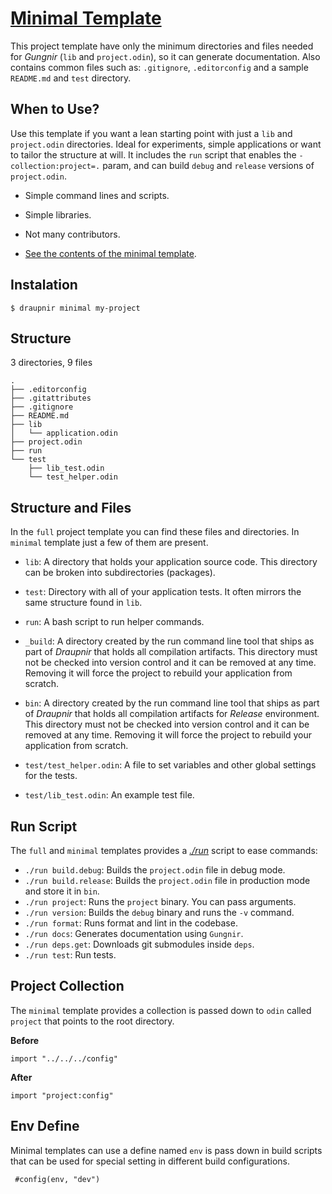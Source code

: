 # [Minimal Template](https://github.com/odin-arsenal/draupnir/tree/main/minimal-template)

This project template have only the minimum directories and files needed for _Gungnir_ (`lib` and `project.odin`), so it can generate documentation. Also contains common files such as: `.gitignore`, `.editorconfig` and a sample `README.md` and `test` directory.

## When to Use?

Use this template if you want a lean starting point with just a `lib` and `project.odin` directories.
Ideal for experiments, simple applications or want to tailor the structure at will. It includes the `run` script that enables the `-collection:project=.` param, and can build `debug` and `release` versions of `project.odin`.

- Simple command lines and scripts.
- Simple libraries.
- Not many contributors.

- [See the contents of the minimal template](https://github.com/odin-arsenal/draupnir/tree/main/minimal-template).

## Instalation

```shell
$ draupnir minimal my-project
```

## Structure

3 directories, 9 files

```text
.
├── .editorconfig
├── .gitattributes
├── .gitignore
├── README.md
├── lib
│   └── application.odin
├── project.odin
├── run
└── test
    ├── lib_test.odin
    └── test_helper.odin
```

## Structure and Files

In the `full` project template you can find these files and directories. In `minimal` template just a few of them are present.

- `lib`: A directory that holds your application source code. This directory can be broken into subdirectories (packages).

- `test`: Directory with all of your application tests. It often mirrors the same structure found in `lib`.

- `run`: A bash script to run helper commands.

- `_build`:  A directory created by the run command line tool that ships as part of _Draupnir_ that holds all compilation artifacts. This directory must not be checked into version control and it can be removed at any time. Removing it will force the project to rebuild your application from scratch.

- `bin`:  A directory created by the run command line tool that ships as part of _Draupnir_ that holds all compilation artifacts for *Release* environment. This directory must not be checked into version control and it can be removed at any time. Removing it will force the project to rebuild your application from scratch.

- `test/test_helper.odin`: A file to set variables and other global settings for the tests.
- `test/lib_test.odin`: An example test file.

## Run Script

The `full` and `minimal` templates provides a [_./run_](run) script to ease commands:

- `./run build.debug`: Builds the `project.odin` file in debug mode.
- `./run build.release`: Builds the `project.odin` file in production mode and store it in `bin`.
- `./run project`: Runs the `project` binary. You can pass arguments.
- `./run version`: Builds the `debug` binary and runs the `-v` command.
- `./run format`: Runs format and lint in the codebase.
- `./run docs`: Generates documentation using `Gungnir`.
- `./run deps.get`: Downloads git submodules inside `deps`.
- `./run test`: Run tests.

## Project Collection

The `minimal` template provides a collection is passed down to `odin` called `project`
that points to the root directory.

**Before**

```odin
import "../../../config"
```

**After**

```odin
import "project:config"
```

## Env Define

Minimal templates can use a define named `env` is pass down in build scripts
that can be used for special setting in different build configurations.

```odin
 #config(env, "dev")
 ```